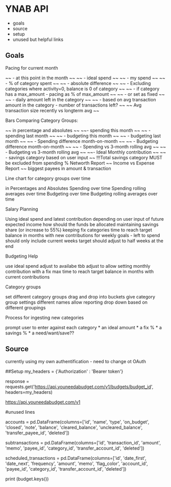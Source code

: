 # YNAB API 

* goals
* source
* setup
* unused but helpful links


## Goals
Pacing for current month

~~ - at this point in the month ~~
~~ - ideal spend ~~
~~ - my spend ~~
~~ - % of category spent ~~
~~ - absolute difference ~~
~~ - Excluding categories where activity=0, balance is 0 of category ~~
~~ - if category has a max_amount - pacing as % of max_amount ~~
~~ -   or set as fixed ~~
~~ - daily amount left in the category ~~
~~ - based on avg transaction amount in the category - number of transactions left? ~~
~~ Avg transaction size recently vs longterm avg ~~

Bars Comparing Category Groups: 

~~ in percentage and absolutes ~~
~~- spending this month ~~
~~ - spending last month ~~
~~ - budgeting this month ~~
~~ - budgeting last month ~~
~~ - Spending difference month-on-month ~~
~~ - Budgeting difference month-on-month ~~
~~ - Spending vs 3-month rolling avg ~~
~~ - Budgeting vs 3-month rolling avg ~~
~~- Ideal Monthly contribution ~~
~~ - savings category based on user input ~~
!!!Total savings category MUST be excluded from spending %
Networth Report
~~ Income vs Expense Report ~~
biggest payees in amount & transaction


Line chart for category groups over time

in Percentages and Absolutes
Spending over time
Spending rolling averages over time
Budgeting over time
Budgeting rolling averages over time
    
Salary Planning

Using ideal spend and latest contribution
depending on user input of future expected income
how should the funds be allocated
    maintaining savings share (or increase to 55%)
    keeping fix categories
time to reach target balance in months with new contributions
for weekly goals - left to spend should only include current weeks
target should adjust to half weeks at the end
        
Budgeting Help

use ideal spend
adjust to availabe tbb
adjust to allow setting monthly contribution with a fix max
time to reach target balance in months with current contributions

Category groups

set different category groups
drag and drop into buckets
give category group settings different names
allow reporting drop down based on different groupings

Process for ingesting new categories

prompt user to enter against each category
    * an ideal amount
    * a fix %
    * a savings %
    * a need/want/save??
    

## Source
currently using my own authentification - need to change ot OAuth

##Setup
my_headers = {'Authorization' : 'Bearer token'}

response = requests.get('https://api.youneedabudget.com/v1/budgets/budget_id', headers=my_headers)

https://api.youneedabudget.com/v1

#unused lines

accounts = pd.DataFrame(columns=['id', 'name', 'type', 'on_budget', 'closed', 'note', 'balance', 'cleared_balance', 'uncleared_balance', 'transfer_payee_id', 'deleted'])

subtransactions = pd.DataFrame(columns=['id', 'transaction_id', 'amount', 'memo', 'payee_id', 'category_id', 'transfer_account_id', 'deleted'])

scheduled_transactions = pd.DataFrame(columns=['id', 'date_first', 'date_next', 'frequency', 'amount', 'memo', 'flag_color', 'account_id', 'payee_id', 'category_id', 'transfer_account_id', 'deleted'])

print (budget.keys())
